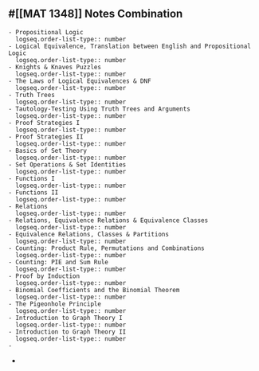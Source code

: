## #[[MAT 1348]] Notes Combination
	- Propositional Logic
	  logseq.order-list-type:: number
	- Logical Equivalence, Translation between English and Propositional Logic
	  logseq.order-list-type:: number
	- Knights & Knaves Puzzles
	  logseq.order-list-type:: number
	- The Laws of Logical Equivalences & DNF
	  logseq.order-list-type:: number
	- Truth Trees
	  logseq.order-list-type:: number
	- Tautology-Testing Using Truth Trees and Arguments 
	  logseq.order-list-type:: number
	- Proof Strategies I
	  logseq.order-list-type:: number
	- Proof Strategies II
	  logseq.order-list-type:: number
	- Basics of Set Theory
	  logseq.order-list-type:: number
	- Set Operations & Set Identities
	  logseq.order-list-type:: number
	- Functions I
	  logseq.order-list-type:: number
	- Functions II
	  logseq.order-list-type:: number
	- Relations
	  logseq.order-list-type:: number
	- Relations, Equivalence Relations & Equivalence Classes
	  logseq.order-list-type:: number
	- Equivalence Relations, Classes & Partitions
	  logseq.order-list-type:: number
	- Counting: Product Rule, Permutations and Combinations
	  logseq.order-list-type:: number
	- Counting: PIE and Sum Rule
	  logseq.order-list-type:: number
	- Proof by Induction
	  logseq.order-list-type:: number
	- Binomial Coefficients and the Binomial Theorem 
	  logseq.order-list-type:: number
	- The Pigeonhole Principle
	  logseq.order-list-type:: number
	- Introduction to Graph Theory I
	  logseq.order-list-type:: number
	- Introduction to Graph Theory II
	  logseq.order-list-type:: number
	-
-